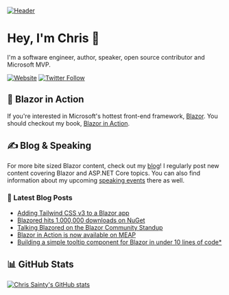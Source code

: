 [![Header](https://user-images.githubusercontent.com/6171719/136707681-666538d3-041f-4cbd-a178-f6d64fb678bd.jpg)](https://chrissainty.com)


# Hey, I'm Chris 👋
I'm a software engineer, author, speaker, open source contributor and Microsoft MVP.

[![Website](https://img.shields.io/website?label=ChrisSainty.com&style=for-the-badge&url=https%3A%2F%2Fchrissainty.com)](https://chrissainty.com)
[![Twitter Follow](https://img.shields.io/twitter/follow/chris_sainty?color=ff6600&logo=twitter&style=for-the-badge)](https://twitter.com/intent/follow?original_referer=https%3A%2F%2Fgithub.com%2Fchris_sainty&screen_name=chris_sainty)

## 📙 Blazor in Action
If you're interested in Microsoft's hottest front-end framework, [Blazor](https://blazor.net). You should checkout my book, [Blazor in Action](http://bit.ly/blazorinaction).

## ✍️ Blog & Speaking
For more bite sized Blazor content, check out my [blog](https://chrissainty.com)! I regularly post new content covering Blazor and ASP.NET Core topics. You can also find information about my upcoming [speaking events](https://chrissainty.com/speaking/) there as well.

### 📅 Latest Blog Posts

<!-- BLOG-POST-LIST:START -->
- [Adding Tailwind CSS v3 to a Blazor app](https://chrissainty.com/adding-tailwind-css-v3-to-a-blazor-app/)
- [Blazored hits 1,000,000 downloads on NuGet](https://chrissainty.com/blazored-hits-1-000-000-downloads-on-nuget/)
- [Talking Blazored on the Blazor Community Standup](https://chrissainty.com/talking-blazored-on-the-blazor-community-standup/)
- [Blazor in Action is now available on MEAP](https://chrissainty.com/blazor-in-action-is-now-available-on-meap/)
- [Building a simple tooltip component for Blazor in under 10 lines of code*](https://chrissainty.com/building-a-simple-tooltip-component-for-blazor-in-under-10-lines-of-code/)
<!-- BLOG-POST-LIST:END -->

## 📊 GitHub Stats

[![Chris Sainty's GitHub stats](https://github-readme-stats.vercel.app/api?username=chrissainty&title_color=ff6600&bg_color=1d1f21&text_color=d6d6d6)](https://github.com/anuraghazra/github-readme-stats)
